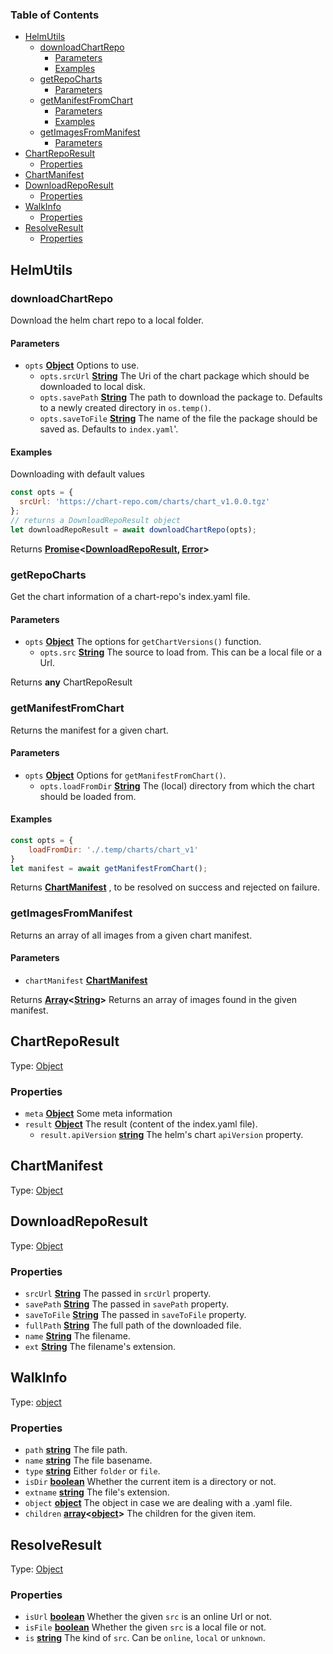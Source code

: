 <!-- Generated by documentation.js. Update this documentation by updating the source code. -->

### Table of Contents

-   [HelmUtils][1]
    -   [downloadChartRepo][2]
        -   [Parameters][3]
        -   [Examples][4]
    -   [getRepoCharts][5]
        -   [Parameters][6]
    -   [getManifestFromChart][7]
        -   [Parameters][8]
        -   [Examples][9]
    -   [getImagesFromManifest][10]
        -   [Parameters][11]
-   [ChartRepoResult][12]
    -   [Properties][13]
-   [ChartManifest][14]
-   [DownloadRepoResult][15]
    -   [Properties][16]
-   [WalkInfo][17]
    -   [Properties][18]
-   [ResolveResult][19]
    -   [Properties][20]

## HelmUtils

### downloadChartRepo

Download the helm chart repo to a local folder.

#### Parameters

-   `opts` **[Object][21]** Options to use.
    -   `opts.srcUrl` **[String][22]** The Uri of the chart package which should be downloaded to local disk.
    -   `opts.savePath` **[String][22]** The path to download the package to. Defaults to a newly created directory in `os.temp()`.
    -   `opts.saveToFile` **[String][22]** The name of the file the package should be saved as. Defaults to `index.yaml`'.

#### Examples

Downloading with default values


```javascript
const opts = {
  srcUrl: 'https://chart-repo.com/charts/chart_v1.0.0.tgz'
};
// returns a DownloadRepoResult object
let downloadRepoResult = await downloadChartRepo(opts);
```

Returns **[Promise][23]&lt;[DownloadRepoResult][24], [Error][25]>** 

### getRepoCharts

Get the chart information of a chart-repo's index.yaml file.

#### Parameters

-   `opts` **[Object][21]** The options for `getChartVersions()` function.
    -   `opts.src` **[String][22]** The source to load from. This can be a local file or a Url.

Returns **any** ChartRepoResult

### getManifestFromChart

Returns the manifest for a given chart.

#### Parameters

-   `opts` **[Object][21]** Options for `getManifestFromChart()`.
    -   `opts.loadFromDir` **[String][22]** The (local) directory from which the chart should be loaded from.

#### Examples

```javascript
const opts = {
    loadFromDir: './.temp/charts/chart_v1'
}
let manifest = await getManifestFromChart();
```

Returns **[ChartManifest][26]** , to be resolved on success and rejected on failure.

### getImagesFromManifest

Returns an array of all images from a given chart manifest.

#### Parameters

-   `chartManifest` **[ChartManifest][26]** 

Returns **[Array][27]&lt;[String][22]>** Returns an array of images found in the given manifest.

## ChartRepoResult

Type: [Object][21]

### Properties

-   `meta` **[Object][21]** Some meta information
-   `result` **[Object][21]** The result (content of the index.yaml file).
    -   `result.apiVersion` **[string][22]** The helm's chart `apiVersion` property.

## ChartManifest

Type: [Object][21]

## DownloadRepoResult

Type: [Object][21]

### Properties

-   `srcUrl` **[String][22]** The passed in `srcUrl` property.
-   `savePath` **[String][22]** The passed in `savePath` property.
-   `saveToFile` **[String][22]** The passed in `saveToFile` property.
-   `fullPath` **[String][22]** The full path of the downloaded file.
-   `name` **[String][22]** The filename.
-   `ext` **[String][22]** The filename's extension.

## WalkInfo

Type: [object][21]

### Properties

-   `path` **[string][22]** The file path.
-   `name` **[string][22]** The file basename.
-   `type` **[string][22]** Either `folder` or `file`.
-   `isDir` **[boolean][28]** Whether the current item is a directory or not.
-   `extname` **[string][22]** The file's extension.
-   `object` **[object][21]** The object in case we are dealing with a .yaml file.
-   `children` **[array][27]&lt;[object][21]>** The children for the given item.

## ResolveResult

Type: [Object][21]

### Properties

-   `isUrl` **[boolean][28]** Whether the given `src` is an online Url or not.
-   `isFile` **[boolean][28]** Whether the given `src` is a local file or not.
-   `is` **[string][22]** The kind of `src`. Can be `online`, `local` or `unknown`.

[1]: #helmutils

[2]: #downloadchartrepo

[3]: #parameters

[4]: #examples

[5]: #getrepocharts

[6]: #parameters-1

[7]: #getmanifestfromchart

[8]: #parameters-2

[9]: #examples-1

[10]: #getimagesfrommanifest

[11]: #parameters-3

[12]: #chartreporesult

[13]: #properties

[14]: #chartmanifest

[15]: #downloadreporesult

[16]: #properties-1

[17]: #walkinfo

[18]: #properties-2

[19]: #resolveresult

[20]: #properties-3

[21]: https://developer.mozilla.org/docs/Web/JavaScript/Reference/Global_Objects/Object

[22]: https://developer.mozilla.org/docs/Web/JavaScript/Reference/Global_Objects/String

[23]: https://developer.mozilla.org/docs/Web/JavaScript/Reference/Global_Objects/Promise

[24]: #downloadreporesult

[25]: https://developer.mozilla.org/docs/Web/JavaScript/Reference/Global_Objects/Error

[26]: #chartmanifest

[27]: https://developer.mozilla.org/docs/Web/JavaScript/Reference/Global_Objects/Array

[28]: https://developer.mozilla.org/docs/Web/JavaScript/Reference/Global_Objects/Boolean
